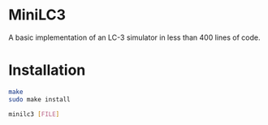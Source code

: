 # MiniLC3

A basic implementation of an LC-3 simulator in less than 400 lines of code.

# Installation

```sh
make
sudo make install

minilc3 [FILE]
```

